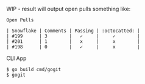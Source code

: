WIP - result will output open pulls something like:

```
Open Pulls

| Snowflake | Comments | Passing | :octocatted: |
| #199      | 3        |   ✓     |     ✓        |
| #201      | 1        |   x     |     x        |
| #198      | 0        |   ✓     |     x        |
```

CLI App

```
$ go build cmd/gogit
$ gogit
```
